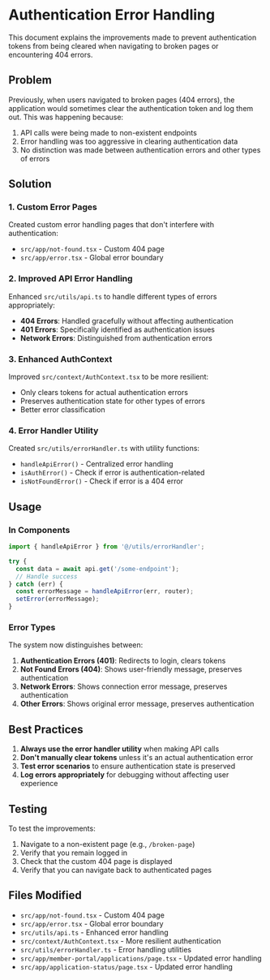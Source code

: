 # Authentication Error Handling

This document explains the improvements made to prevent authentication tokens from being cleared when navigating to broken pages or encountering 404 errors.

## Problem

Previously, when users navigated to broken pages (404 errors), the application would sometimes clear the authentication token and log them out. This was happening because:

1. API calls were being made to non-existent endpoints
2. Error handling was too aggressive in clearing authentication data
3. No distinction was made between authentication errors and other types of errors

## Solution

### 1. Custom Error Pages

Created custom error handling pages that don't interfere with authentication:

- `src/app/not-found.tsx` - Custom 404 page
- `src/app/error.tsx` - Global error boundary

### 2. Improved API Error Handling

Enhanced `src/utils/api.ts` to handle different types of errors appropriately:

- **404 Errors**: Handled gracefully without affecting authentication
- **401 Errors**: Specifically identified as authentication issues
- **Network Errors**: Distinguished from authentication errors

### 3. Enhanced AuthContext

Improved `src/context/AuthContext.tsx` to be more resilient:

- Only clears tokens for actual authentication errors
- Preserves authentication state for other types of errors
- Better error classification

### 4. Error Handler Utility

Created `src/utils/errorHandler.ts` with utility functions:

- `handleApiError()` - Centralized error handling
- `isAuthError()` - Check if error is authentication-related
- `isNotFoundError()` - Check if error is a 404 error

## Usage

### In Components

```typescript
import { handleApiError } from '@/utils/errorHandler';

try {
  const data = await api.get('/some-endpoint');
  // Handle success
} catch (err) {
  const errorMessage = handleApiError(err, router);
  setError(errorMessage);
}
```

### Error Types

The system now distinguishes between:

1. **Authentication Errors (401)**: Redirects to login, clears tokens
2. **Not Found Errors (404)**: Shows user-friendly message, preserves authentication
3. **Network Errors**: Shows connection error message, preserves authentication
4. **Other Errors**: Shows original error message, preserves authentication

## Best Practices

1. **Always use the error handler utility** when making API calls
2. **Don't manually clear tokens** unless it's an actual authentication error
3. **Test error scenarios** to ensure authentication state is preserved
4. **Log errors appropriately** for debugging without affecting user experience

## Testing

To test the improvements:

1. Navigate to a non-existent page (e.g., `/broken-page`)
2. Verify that you remain logged in
3. Check that the custom 404 page is displayed
4. Verify that you can navigate back to authenticated pages

## Files Modified

- `src/app/not-found.tsx` - Custom 404 page
- `src/app/error.tsx` - Global error boundary
- `src/utils/api.ts` - Enhanced error handling
- `src/context/AuthContext.tsx` - More resilient authentication
- `src/utils/errorHandler.ts` - Error handling utilities
- `src/app/member-portal/applications/page.tsx` - Updated error handling
- `src/app/application-status/page.tsx` - Updated error handling
